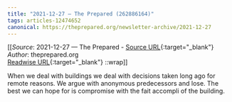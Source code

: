 ```yaml
---
title: "2021-12-27 — The Prepared (262886164)"
tags: articles-12474652
canonical: https://theprepared.org/newsletter-archive/2021-12-27
---
```


[[_Source_: 2021-12-27 — The Prepared - [Source URL](https://theprepared.org/newsletter-archive/2021-12-27){:target="_blank"}<br>
_Author_: theprepared.org<br>
[Readwise URL](https://readwise.io/open/262886164){:target="_blank"}
::wrap]]

When we deal with buildings we deal with decisions taken long ago for remote reasons. We argue with anonymous predecessors and lose. The best we can hope for is compromise with the fait accompli of the building.
